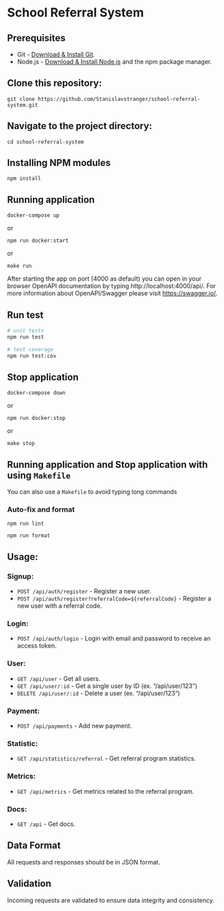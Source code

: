 # School Referral System

## Prerequisites

- Git - [Download & Install Git](https://git-scm.com/downloads).
- Node.js - [Download & Install Node.js](https://nodejs.org/en/download/) and the npm package manager.

## Clone this repository:

```
git clone https://github.com/Stanislavstranger/school-referral-system.git
```
## Navigate to the project directory:

```
cd school-referral-system
```

## Installing NPM modules

```
npm install
```

## Running application

```
docker-compose up
```
or

```
npm run docker:start
```
or

```
make run
```

After starting the app on port (4000 as default) you can open
in your browser OpenAPI documentation by typing http://localhost:4000/api/.
For more information about OpenAPI/Swagger please visit https://swagger.io/.

## Run test

```bash
# unit tests
npm run test

# test coverage
npm run test:cov
```

## Stop application

```
docker-compose down
```
or

```
npm run docker:stop
```
or

```
make stop
```

## Running application and Stop application with using `Makefile`

You can also use a `Makefile` to avoid typing long commands


### Auto-fix and format

```
npm run lint
```

```
npm run format
```

## Usage:

### Signup:

- `POST /api/auth/register` - Register a new user.
- `POST /api/auth/register?referralCode=${referralCode}` - Register a new user with a referral code.

### Login:

- `POST /api/auth/login` - Login with email and password to receive an access token.


### User:

- `GET /api/user` - Get all users.
- `GET /api/user/:id` - Get a single user by ID (ex. “/api/user/123”)
- `DELETE /api/user/:id` - Delete a user (ex. “/api/user/123”)

### Payment:

- `POST /api/payments` - Add new payment.

### Statistic:

- `GET /api/statistics/referral` - Get referral program statistics.

### Metrics:

- `GET /api/metrics` - Get metrics related to the referral program.

### Docs:

- `GET /api` - Get docs.

## Data Format

All requests and responses should be in JSON format.

## Validation

Incoming requests are validated to ensure data integrity and consistency.